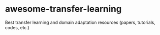 # awesome-transfer-learning
Best transfer learning and domain adaptation resources (papers, tutorials, codes, etc.)
